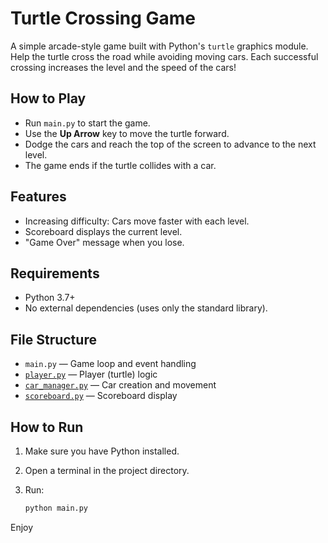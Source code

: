 # Turtle Crossing Game

A simple arcade-style game built with Python's `turtle` graphics module. Help the turtle cross the road while avoiding moving cars. Each successful crossing increases the level and the speed of the cars!

## How to Play

- Run `main.py` to start the game.
- Use the **Up Arrow** key to move the turtle forward.
- Dodge the cars and reach the top of the screen to advance to the next level.
- The game ends if the turtle collides with a car.

## Features

- Increasing difficulty: Cars move faster with each level.
- Scoreboard displays the current level.
- "Game Over" message when you lose.

## Requirements

- Python 3.7+
- No external dependencies (uses only the standard library).

## File Structure

- `main.py` — Game loop and event handling
- [`player.py`](player.py) — Player (turtle) logic
- [`car_manager.py`](car_manager.py) — Car creation and movement
- [`scoreboard.py`](scoreboard.py) — Scoreboard display

## How to Run

1. Make sure you have Python installed.
2. Open a terminal in the project directory.
3. Run:

   ```sh
   python main.py
   ```

Enjoy
